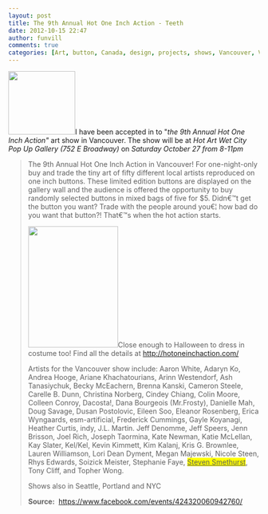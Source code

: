 ```yaml
---
layout: post
title: The 9th Annual Hot One Inch Action - Teeth
date: 2012-10-15 22:47
author: funvill
comments: true
categories: [Art, button, Canada, design, projects, shows, Vancouver, Vancouver]
---
```

<a href="http://www.abluestar.com/blog/wp-content/uploads/2012/10/teeth1.png"><img class="size-full wp-image-2915 alignright" title="teeth" src="http://www.abluestar.com/blog/wp-content/uploads/2012/10/teeth1.png" alt="" width="134" height="127" /></a>I have been accepted in to "<em>the 9th Annual Hot One Inch Action"</em> art show in Vancouver. The show will be at <em>Hot Art Wet City Pop Up Gallery (752 E Broadway)</em> on <em>Saturday October 27 from 8-11pm</em>
<blockquote>The 9th Annual Hot One Inch Action in Vancouver! For one-night-only buy and trade the tiny art of fifty different local artists reproduced on one inch buttons. These limited edition buttons are displayed on the gallery wall and the audience is offered the opportunity to buy randomly selected buttons in mixed bags of five for $5. Didn€™t get the button you want? Trade with the people around you€¦ how bad do you want that button?! That€™s when the hot action starts.

<img class="size-full wp-image-2913 alignleft" title="188171_424320060942760_1774678927_n" src="http://www.abluestar.com/blog/wp-content/uploads/2012/10/188171_424320060942760_1774678927_n.jpg" alt="" width="180" height="243" />Close enough to Halloween to dress in costume too! Find all the details at <a href="http://hotoneinchaction.com/">http://hotoneinchaction.com/</a>

Artists for the Vancouver show include: Aaron White, Adaryn Ko, Andrea Hooge, Ariane Khachatourians, Arinn Westendorf, Ash Tanasiychuk, Becky McEachern, Brenna Kanski, Cameron Steele, Carelle B. Dunn, Christina Norberg, Cindey Chiang, Colin Moore, Colleen Conroy, Dacosta!, Dana Bourgeois (Mr.Frosty), Danielle Mah, Doug Savage, Dusan Postolovic, Eileen Soo, Eleanor Rosenberg, Erica Wyngaards, esm-artificial, Frederick Cummings, Gayle Koyanagi, Heather Curtis, indy, J.L. Martin. Jeff Denomme, Jeff Speers, Jenn Brisson, Joel Rich, Joseph Taormina, Kate Newman, Katie McLellan, Kay Slater, Kel/Kel, Kevin Kimmett, Kim Kalanj, Kris G. Brownlee, Lauren Williamson, Lori Dean Dyment, Megan Majewski, Nicole Steen, Rhys Edwards, Soizick Meister, Stephanie Faye, <span style="background-color: yellow; text-decoration: underline;">Steven Smethurst</span>, Tony Cliff, and Topher Wong.

Shows also in Seattle, Portland and NYC

<strong>Source:</strong>  <a href="https://www.facebook.com/events/424320060942760/">https://www.facebook.com/events/424320060942760/</a></blockquote>
&nbsp;
